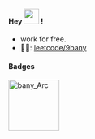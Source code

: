 
#### Hey <img src="https://media.giphy.com/media/hvRJCLFzcasrR4ia7z/giphy.gif" width="30"> !
- work for free.
- :climbing_man:: [leetcode/9bany](https://leetcode.com/9bany)

#### Badges
<img src="https://github.com/9bany/9bany/assets/53461381/854548fb-677e-4c47-bfbe-f60e31cc3543" alt="bany_Arc" width="100"/>

